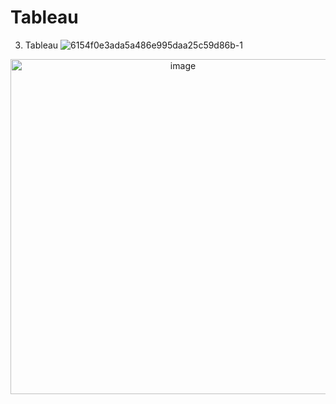 # Tableau
3. Tableau
![6154f0e3ada5a486e995daa25c59d86b-1](https://user-images.githubusercontent.com/112900144/210842174-d3e2a447-4604-4cb0-b4ac-1ea833100078.jpg)
<center><img width="536" alt="image" src="https://user-images.githubusercontent.com/112900144/210843291-cbc1f7d9-7210-451c-906a-6ffae8b8da03.png"></center>
